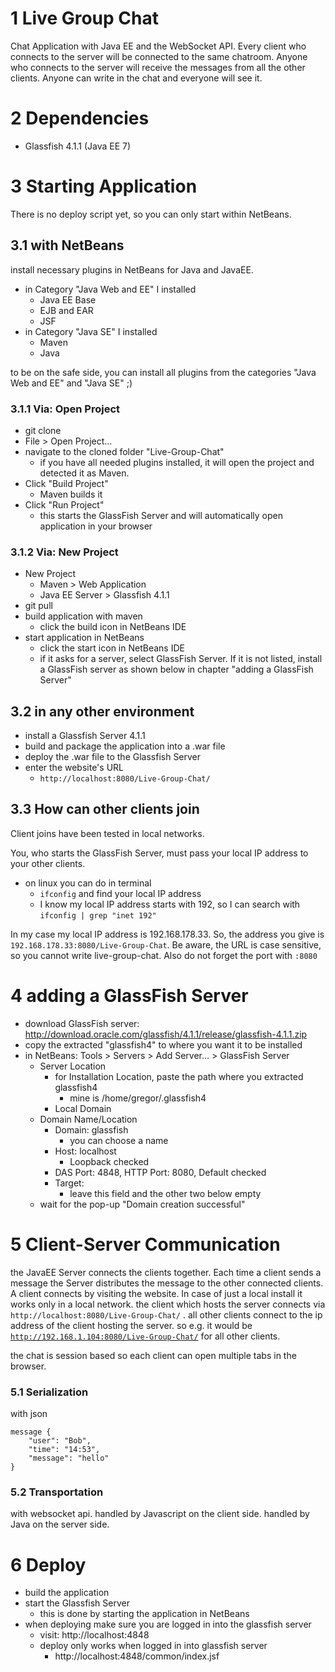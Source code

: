 # 1 Live Group Chat
Chat Application with Java EE and the WebSocket API.
Every client who connects to the server will be connected to the same
chatroom. Anyone who connects to the server will receive the messages from all
the other clients. Anyone can write in the chat and everyone will see it.

# 2 Dependencies
* Glassfish 4.1.1 (Java EE 7)

# 3 Starting Application
There is no deploy script yet, so you can only start within NetBeans.

## 3.1 with NetBeans
install necessary plugins in NetBeans for Java and JavaEE.
* in Category "Java Web and EE" I installed
    * Java EE Base
    * EJB and EAR
    * JSF
* in Category "Java SE" I installed
    * Maven
    * Java
    
to be on the safe side, you can install all plugins from the categories
"Java Web and EE" and "Java SE" ;)

### 3.1.1 Via: Open Project
* git clone
* File > Open Project...
* navigate to the cloned folder "Live-Group-Chat"
    * if you have all needed plugins installed, it will open the project and
      detected it as Maven.
* Click "Build Project"
    * Maven builds it
* Click "Run Project"
    * this starts the GlassFish Server and will automatically open application
      in your browser

### 3.1.2 Via: New Project
* New Project
    * Maven > Web Application
    * Java EE Server > Glassfish 4.1.1
* git pull
* build application with maven
    * click the build icon in NetBeans IDE
* start application in NetBeans
    * click the start icon in NetBeans IDE
    * if it asks for a server, select GlassFish Server. If it is not listed,
      install a GlassFish server as shown below in chapter
      "adding a GlassFish Server"



## 3.2 in any other environment
* install a Glassfish Server 4.1.1
* build and package the application into a .war file
* deploy the .war file to the Glassfish Server
* enter the website's URL
    * <code>http://localhost:8080/Live-Group-Chat/</code>

## 3.3 How can other clients join
Client joins have been tested in local networks.

You, who starts the GlassFish Server, must pass your local IP address to your
other clients.

* on linux you can do in terminal
    * `ifconfig` and find your local IP address
    * I know my local IP address starts with 192, so I can search with
      `ifconfig | grep "inet 192"`
      
In my case my local IP address is 192.168.178.33. So, the address you give is
`192.168.178.33:8080/Live-Group-Chat`. Be aware, the URL is case sensitive, so
you cannot write live-group-chat. Also do not forget the port with `:8080`

# 4 adding a GlassFish Server
* download GlassFish server: http://download.oracle.com/glassfish/4.1.1/release/glassfish-4.1.1.zip
* copy the extracted "glassfish4" to where you want it to be installed
* in NetBeans: Tools > Servers > Add Server... > GlassFish Server
    * Server Location
        * for Installation Location, paste the path where you extracted glassfish4
            * mine is /home/gregor/.glassfish4
        * Local Domain
    * Domain Name/Location
        * Domain: glassfish
            * you can choose a name
        * Host: localhost
            * Loopback checked
        * DAS Port: 4848, HTTP Port: 8080, Default checked
        * Target:
            * leave this field and the other two below empty
    * wait for the pop-up "Domain creation successful"

# 5 Client-Server Communication
the JavaEE Server connects the clients together. Each time a client sends
a message the Server distributes the message to the other connected clients.
A client connects by visiting the website. In case of just a local install
it works only in a local network. the client which hosts the server connects
via <code>http://localhost:8080/Live-Group-Chat/</code> . all other clients connect
to the ip address of the client hosting the server. so e.g. it would be 
<code>http://192.168.1.104:8080/Live-Group-Chat/</code> for all other clients.

the chat is session based so each client can open multiple tabs in the browser.

### 5.1 Serialization
with json
```
message {
    "user": "Bob",
    "time": "14:53",
    "message": "hello"
}
```

### 5.2 Transportation
with websocket api. handled by Javascript on the client side. handled by Java
on the server side.

# 6 Deploy
* build the application
* start the Glassfish Server
    * this is done by starting the application in NetBeans
* when deploying make sure you are logged in into the glassfish server
    * visit: http://localhost:4848
    * deploy only works when logged in into glassfish server
        * http://localhost:4848/common/index.jsf

